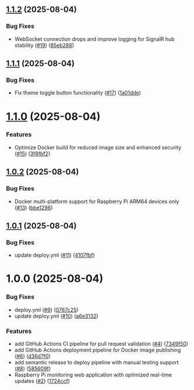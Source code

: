 ## [1.1.2](https://github.com/spindev/rpi-mon/compare/v1.1.1...v1.1.2) (2025-08-04)


### Bug Fixes

* WebSocket connection drops and improve logging for SignalR hub stability ([#19](https://github.com/spindev/rpi-mon/issues/19)) ([85eb288](https://github.com/spindev/rpi-mon/commit/85eb288b81148d00da38f8cbb302c5c388ce12a3))

## [1.1.1](https://github.com/spindev/rpi-mon/compare/v1.1.0...v1.1.1) (2025-08-04)


### Bug Fixes

* Fix theme toggle button functionality ([#17](https://github.com/spindev/rpi-mon/issues/17)) ([1a01dde](https://github.com/spindev/rpi-mon/commit/1a01ddeadb442d62af6a10a44bf0d40f407a34fe))

# [1.1.0](https://github.com/spindev/rpi-mon/compare/v1.0.2...v1.1.0) (2025-08-04)


### Features

* Optimize Docker build for reduced image size and enhanced security ([#15](https://github.com/spindev/rpi-mon/issues/15)) ([3f8fbf2](https://github.com/spindev/rpi-mon/commit/3f8fbf27a7f6989ac84dd55a05535ca516485827))

## [1.0.2](https://github.com/spindev/rpi-mon/compare/v1.0.1...v1.0.2) (2025-08-04)


### Bug Fixes

* Docker multi-platform support for Raspberry Pi ARM64 devices only ([#13](https://github.com/spindev/rpi-mon/issues/13)) ([bbe1296](https://github.com/spindev/rpi-mon/commit/bbe1296fccee36c2fe6758640be5ff2cb21481b7))

## [1.0.1](https://github.com/spindev/rpi-mon/compare/v1.0.0...v1.0.1) (2025-08-04)


### Bug Fixes

* update deploy.yml ([#11](https://github.com/spindev/rpi-mon/issues/11)) ([4107fbf](https://github.com/spindev/rpi-mon/commit/4107fbfe15cff1d955214557bd419732468edef7))

# 1.0.0 (2025-08-04)


### Bug Fixes

* deploy.yml ([#9](https://github.com/spindev/rpi-mon/issues/9)) ([0767c25](https://github.com/spindev/rpi-mon/commit/0767c253a235d45b9371d1679c6d59f6c942f748))
* update deploy.yml ([#10](https://github.com/spindev/rpi-mon/issues/10)) ([a6e3132](https://github.com/spindev/rpi-mon/commit/a6e313209fca9462271a1058da378e7a8acca362))


### Features

* add GitHub Actions CI pipeline for pull request validation ([#4](https://github.com/spindev/rpi-mon/issues/4)) ([7349f50](https://github.com/spindev/rpi-mon/commit/7349f500a3d6c8ccf93aa484ba11abbf81716713))
* add GitHub Actions deployment pipeline for Docker image publishing ([#6](https://github.com/spindev/rpi-mon/issues/6)) ([d36d7f0](https://github.com/spindev/rpi-mon/commit/d36d7f02c0200da923608dbb1fa8ae97b28273e6))
* add semantic release to deploy pipeline with manual testing support ([#8](https://github.com/spindev/rpi-mon/issues/8)) ([585609f](https://github.com/spindev/rpi-mon/commit/585609fe5cb227176caa89799fa0c215fbd14f5b))
* Raspberry Pi monitoring web application with optimized real-time updates ([#2](https://github.com/spindev/rpi-mon/issues/2)) ([1724ccf](https://github.com/spindev/rpi-mon/commit/1724ccff9e079dc7fade1f965531a678927cf067))
